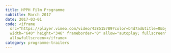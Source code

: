 ```yaml
---
title: HPPH Film Programme
subtitle: March 2017
date: 2017-03-01
code: <iframe
  src="https://player.vimeo.com/video/438515789?color=b4d7ad&title=0&byline=0&portrait=0"
  width="640" height="346" frameborder="0" allow="autoplay; fullscreen"
  allowfullscreen></iframe>
category: programme-trailers
---
```

